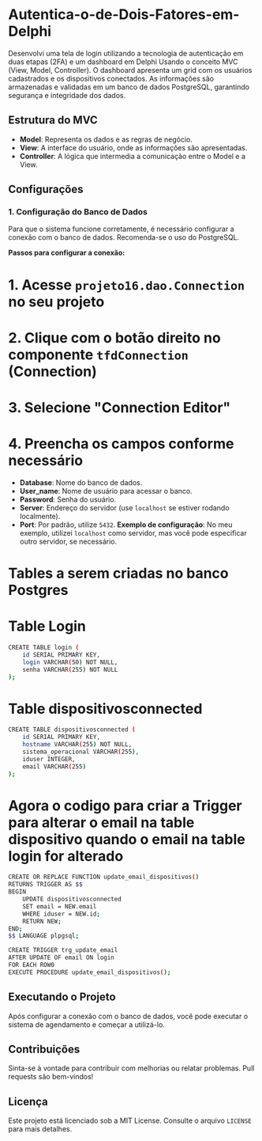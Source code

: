 # Autentica-o-de-Dois-Fatores-em-Delphi

Desenvolvi uma tela de login utilizando a tecnologia de autenticação em duas etapas (2FA) e um dashboard em Delphi Usando o conceito MVC (View, Model, Controller). O dashboard apresenta um grid com os usuários cadastrados e os dispositivos conectados. As informações são armazenadas e validadas em um banco de dados PostgreSQL, garantindo segurança e integridade dos dados.

## Estrutura do MVC

- **Model**: Representa os dados e as regras de negócio.
- **View**: A interface do usuário, onde as informações são apresentadas.
- **Controller**: A lógica que intermedia a comunicação entre o Model e a View.

## Configurações

### 1. Configuração do Banco de Dados

Para que o sistema funcione corretamente, é necessário configurar a conexão com o banco de dados. Recomenda-se o uso do PostgreSQL.

**Passos para configurar a conexão:**

# 1. Acesse `projeto16.dao.Connection` no seu projeto

# 2. Clique com o botão direito no componente `tfdConnection` (Connection)

# 3. Selecione "Connection Editor"

# 4. Preencha os campos conforme necessário

- **Database**: Nome do banco de dados.
- **User_name**: Nome de usuário para acessar o banco.
- **Password**: Senha do usuário.
- **Server**: Endereço do servidor (use `localhost` se estiver rodando localmente).
- **Port**: Por padrão, utilize `5432`.
**Exemplo de configuração**: No meu exemplo, utilizei `localhost` como servidor, mas você pode especificar outro servidor, se necessário.

# Tables a serem criadas no banco Postgres

# Table Login

```Bash
CREATE TABLE login (
    id SERIAL PRIMARY KEY,
    login VARCHAR(50) NOT NULL,
    senha VARCHAR(255) NOT NULL
);
```

# Table dispositivosconnected

```Bash
CREATE TABLE dispositivosconnected (
    id SERIAL PRIMARY KEY,
    hostname VARCHAR(255) NOT NULL,
    sistema_operacional VARCHAR(255),
    iduser INTEGER,
    email VARCHAR(255)
);
```

# Agora o codigo para criar a Trigger para alterar o email na table dispositivo quando o email na table login for alterado

```Bash
CREATE OR REPLACE FUNCTION update_email_dispositivos()
RETURNS TRIGGER AS $$
BEGIN
    UPDATE dispositivosconnected
    SET email = NEW.email
    WHERE iduser = NEW.id;
    RETURN NEW;
END;
$$ LANGUAGE plpgsql;
```

```Bash
CREATE TRIGGER trg_update_email
AFTER UPDATE OF email ON login
FOR EACH ROW0
EXECUTE PROCEDURE update_email_dispositivos();
```

## Executando o Projeto
Após configurar a conexão com o banco de dados, você pode executar o sistema de agendamento e começar a utilizá-lo.

## Contribuições
Sinta-se à vontade para contribuir com melhorias ou relatar problemas. Pull requests são bem-vindos!

## Licença
Este projeto está licenciado sob a MIT License. Consulte o arquivo `LICENSE` para mais detalhes.


